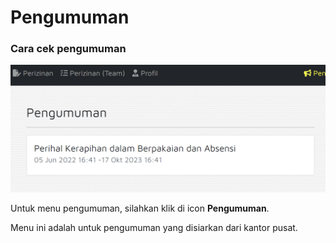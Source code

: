 # Pengumuman

### Cara cek pengumuman

![](<../.gitbook/assets/image (27) (1).png>)

Untuk menu pengumuman, silahkan klik di icon **Pengumuman**.&#x20;

Menu ini adalah untuk pengumuman yang disiarkan dari kantor pusat.

